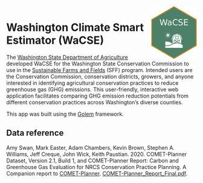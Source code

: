 
<!-- README.md is generated from README.Rmd. Please edit that file -->

<img src="inst/app/www/rmd/img/favicon.png" align="right" width="120"/>

# Washington Climate Smart Estimator (WaCSE)

The [Washington State Department of
Agriculture](https://agr.wa.gov/departments/land-and-water/natural-resources)
developed WaCSE for the Washington State Conservation Commission to use
in the [Sustainable Farms and Fields](https://www.scc.wa.gov/sff) (SFF)
program. Intended users are the Conservation Commission, conservation
districts, growers, and anyone interested in identifying agricultural
conservation practices to reduce greenhouse gas (GHG) emissions. This
user-friendly, interactive web application facilitates comparing GHG
emission reduction potentials from different conservation practices
across Washington’s diverse counties.

This app was built using the
[Golem](https://github.com/ThinkR-open/golem) framework.

## Data reference

Amy Swan, Mark Easter, Adam Chambers, Kevin Brown, Stephen A. Williams,
Jeff Creque, John Wick, Keith Paustian. 2020. COMET-Planner Dataset,
Version 2.1, Build 1, and COMET-Planner Report: Carbon and Greenhouse
Gas Evaluation for NRCS Conservation Practice Planning. A Companion
report to [COMET-Planner](http://www.comet-planner.com).
[COMET-Planner_Report_Final.pdf](http://bfuels.nrel.colostate.edu/beta/COMET-Planner_Report_Final.pdf).
